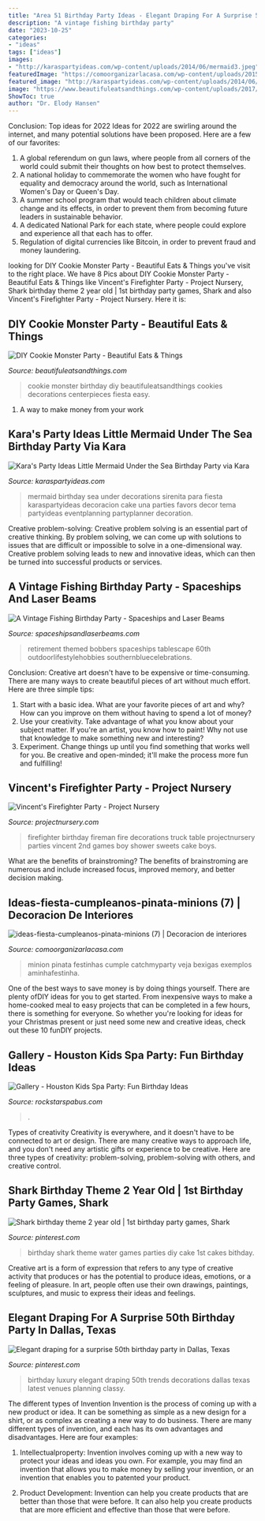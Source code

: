 ```yaml
---
title: "Area 51 Birthday Party Ideas - Elegant Draping For A Surprise 50th Birthday Party In Dallas, Texas"
description: "A vintage fishing birthday party"
date: "2023-10-25"
categories:
- "ideas"
tags: ["ideas"]
images:
- "http://karaspartyideas.com/wp-content/uploads/2014/06/mermaid3.jpeg"
featuredImage: "https://comoorganizarlacasa.com/wp-content/uploads/2015/12/ideas-fiesta-cumpleanos-pinata-minions-7.jpg"
featured_image: "http://karaspartyideas.com/wp-content/uploads/2014/06/mermaid3.jpeg"
image: "https://www.beautifuleatsandthings.com/wp-content/uploads/2017/10/cookie-edit-feature-100.jpg"
ShowToc: true
author: "Dr. Elody Hansen"
---
```



Conclusion: Top ideas for 2022
Ideas for 2022 are swirling around the internet, and many potential solutions have been proposed. Here are a few of our favorites: 
1. A global referendum on gun laws, where people from all corners of the world could submit their thoughts on how best to protect themselves. 
2. A national holiday to commemorate the women who have fought for equality and democracy around the world, such as International Women's Day or Queen's Day. 
3. A summer school program that would teach children about climate change and its effects, in order to prevent them from becoming future leaders in sustainable behavior. 
4. A dedicated National Park for each state, where people could explore and experience all that each has to offer. 
5. Regulation of digital currencies like Bitcoin, in order to prevent fraud and money laundering.

	

		
looking for DIY Cookie Monster Party - Beautiful Eats &amp; Things you've visit to the right place. We have 8 Pics about DIY Cookie Monster Party - Beautiful Eats &amp; Things like Vincent&#039;s Firefighter Party - Project Nursery, Shark birthday theme 2 year old | 1st birthday party games, Shark and also Vincent&#039;s Firefighter Party - Project Nursery. Here it is:
		
    
## DIY Cookie Monster Party - Beautiful Eats &amp; Things

<img loading=lazy src="https://www.beautifuleatsandthings.com/wp-content/uploads/2017/10/cookie-edit-feature-100.jpg" onerror="this.onerror=null;this.src='https://tse3.mm.bing.net/th?id=OIP.Nn2Hmp3qfHe-_PuTyu2G7wHaME&amp;pid=15.1';" alt="DIY Cookie Monster Party - Beautiful Eats &amp; Things">

_Source: beautifuleatsandthings.com_

>cookie monster birthday diy beautifuleatsandthings cookies decorations centerpieces fiesta easy. 

	

1. A way to make money from your work

    
## Kara&#039;s Party Ideas Little Mermaid Under The Sea Birthday Party Via Kara

<img loading=lazy src="http://karaspartyideas.com/wp-content/uploads/2014/06/mermaid3.jpeg" onerror="this.onerror=null;this.src='https://tse3.mm.bing.net/th?id=OIP.VukJOJvgucS9Uec267U1pAHaLF&amp;pid=15.1';" alt="Kara&#039;s Party Ideas Little Mermaid Under the Sea Birthday Party via Kara">

_Source: karaspartyideas.com_

>mermaid birthday sea under decorations sirenita para fiesta karaspartyideas decoracion cake una parties favors decor tema partyideas eventplanning partyplanner decoration. 

	

Creative problem-solving:
Creative problem solving is an essential part of creative thinking. By problem solving, we can come up with solutions to issues that are difficult or impossible to solve in a one-dimensional way. Creative problem solving leads to new and innovative ideas, which can then be turned into successful products or services.

    
## A Vintage Fishing Birthday Party - Spaceships And Laser Beams

<img loading=lazy src="https://spaceshipsandlaserbeams.com/wp-content/uploads/2012/05/Boys-Vintage-Fishing-Birthday-Party-Tackle-Box-Decorations.jpg" onerror="this.onerror=null;this.src='https://tse4.mm.bing.net/th?id=OIP.ULDv4aiAAn15kQ2Io6fDVAHaLH&amp;pid=15.1';" alt="A Vintage Fishing Birthday Party - Spaceships and Laser Beams">

_Source: spaceshipsandlaserbeams.com_

>retirement themed bobbers spaceships tablescape 60th outdoorlifestylehobbies southernbluecelebrations. 

	

Conclusion:
Creative art doesn't have to be expensive or time-consuming. There are many ways to create beautiful pieces of art without much effort. Here are three simple tips: 
1) Start with a basic idea. What are your favorite pieces of art and why? How can you improve on them without having to spend a lot of money? 
2) Use your creativity. Take advantage of what you know about your subject matter. If you're an artist, you know how to paint! Why not use that knowledge to make something new and interesting? 
3) Experiment. Change things up until you find something that works well for you. Be creative and open-minded; it'll make the process more fun and fulfilling!

    
## Vincent&#039;s Firefighter Party - Project Nursery

<img loading=lazy src="https://projectnursery.com/wp-content/uploads/2013/08/IMG_6301.jpg" onerror="this.onerror=null;this.src='https://tse3.mm.bing.net/th?id=OIP.oh0lJLe2r-Jmeepoae2A1AHaLH&amp;pid=15.1';" alt="Vincent&#039;s Firefighter Party - Project Nursery">

_Source: projectnursery.com_

>firefighter birthday fireman fire decorations truck table projectnursery parties vincent 2nd games boy shower sweets cake boys. 

	

What are the benefits of brainstroming?
The benefits of brainstroming are numerous and include increased focus, improved memory, and better decision making.

    
## Ideas-fiesta-cumpleanos-pinata-minions (7) | Decoracion De Interiores

<img loading=lazy src="https://comoorganizarlacasa.com/wp-content/uploads/2015/12/ideas-fiesta-cumpleanos-pinata-minions-7.jpg" onerror="this.onerror=null;this.src='https://tse4.mm.bing.net/th?id=OIP.Yv32y5ZsX4nc6S-kTFQwUgHaLG&amp;pid=15.1';" alt="ideas-fiesta-cumpleanos-pinata-minions (7) | Decoracion de interiores">

_Source: comoorganizarlacasa.com_

>minion pinata festinhas cumple catchmyparty veja bexigas exemplos aminhafestinha. 

	

One of the best ways to save money is by doing things yourself. There are plenty ofDIY ideas for you to get started. From inexpensive ways to make a home-cooked meal to easy projects that can be completed in a few hours, there is something for everyone. So whether you're looking for ideas for your Christmas present or just need some new and creative ideas, check out these 10 funDIY projects.

    
## Gallery - Houston Kids Spa Party: Fun Birthday Ideas

<img loading=lazy src="http://rockstarspabus.com/wp-content/uploads/2019/05/rockstarspabus-photo-gallery-katy-tx.jpg" onerror="this.onerror=null;this.src='https://tse4.mm.bing.net/th?id=OIP.nhiPNwVMAE3ZqtOP-DDJoAHaE8&amp;pid=15.1';" alt="Gallery - Houston Kids Spa Party: Fun Birthday Ideas">

_Source: rockstarspabus.com_

>. 

	

Types of creativity
Creativity is everywhere, and it doesn't have to be connected to art or design. There are many creative ways to approach life, and you don't need any artistic gifts or experience to be creative. Here are three types of creativity: problem-solving, problem-solving with others, and creative control.

    
## Shark Birthday Theme 2 Year Old | 1st Birthday Party Games, Shark

<img loading=lazy src="https://i.pinimg.com/736x/84/29/ee/8429ee44592beb284cf34cceb66a54af.jpg" onerror="this.onerror=null;this.src='https://tse3.mm.bing.net/th?id=OIP.thEsr4__rblqn9Hc4wrseQHaJ3&amp;pid=15.1';" alt="Shark birthday theme 2 year old | 1st birthday party games, Shark">

_Source: pinterest.com_

>birthday shark theme water games parties diy cake 1st cakes bithday. 

	

Creative art is a form of expression that refers to any type of creative activity that produces or has the potential to produce ideas, emotions, or a feeling of pleasure. In art, people often use their own drawings, paintings, sculptures, and music to express their ideas and feelings.

    
## Elegant Draping For A Surprise 50th Birthday Party In Dallas, Texas

<img loading=lazy src="https://i.pinimg.com/736x/bf/e8/a3/bfe8a3eedf1d0929ad1838a82331d262.jpg" onerror="this.onerror=null;this.src='https://tse2.mm.bing.net/th?id=OIP.6yu8X21ycw7J_0PBkzZC8QHaE8&amp;pid=15.1';" alt="Elegant draping for a surprise 50th birthday party in Dallas, Texas">

_Source: pinterest.com_

>birthday luxury elegant draping 50th trends decorations dallas texas latest venues planning classy. 

	

The different types of Invention
Invention is the process of coming up with a new product or idea. It can be something as simple as a new design for a shirt, or as complex as creating a new way to do business. There are many different types of invention, and each has its own advantages and disadvantages. Here are four examples: 
1. Intellectualproperty: Invention involves coming up with a new way to protect your ideas and ideas you own. For example, you may find an invention that allows you to make money by selling your invention, or an invention that enables you to patented your product. 

2. Product Development: Invention can help you create products that are better than those that were before. It can also help you create products that are more efficient and effective than those that were before. 


